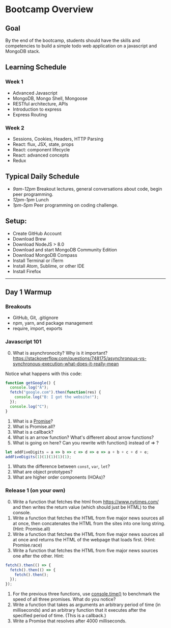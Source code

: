 # Bootcamp Overview

## Goal

By the end of the bootcamp, students should have the skills and competencies to build a simple todo web application on a javascript and MongoDB stack.

## Learning Schedule

### Week 1

* Advanced Javascript
* MongoDB, Mongo Shell, Mongoose
* RESTful architecture, APIs
* Introduction to express
* Express Routing

### Week 2

* Sessions, Cookies, Headers, HTTP Parsing
* React: flux, JSX, state, props
* React: component lifecycle
* React: advanced concepts
* Redux

## Typical Daily Schedule

* _9am-12pm_ Breakout lectures, general conversations about code, begin peer programming.
* _12pm-1pm_ Lunch
* _1pm-5pm_ Peer programming on coding challenge.

## Setup:

* Create GitHub Account
* Download Brew
* Download NodeJS > 8.0
* Download and start MongoDB Community Edition
* Download MongoDB Compass
* Install Terminal or iTerm
* Install Atom, Sublime, or other IDE
* Install Firefox

---

## Day 1 Warmup

### Breakouts

* GitHub, Git, .gitignore
* npm, yarn, and package management
* require, import, exports

### Javascript 101

0. What is asynchronocity? Why is it important? https://stackoverflow.com/questions/748175/asynchronous-vs-synchronous-execution-what-does-it-really-mean

Notice what happens with this code:

```javascript
function getGoogle() {
  console.log("A");
  fetch("google.com").then(function(res) {
    console.log("B: I got the website!");
  });
  console.log("C");
}
```

1. What is a [Promise](https://developer.mozilla.org/en-US/docs/Web/JavaScript/Reference/Global_Objects/Promise)?
1. What is Promise.all?
1. What is a callback?
1. What is an arrow function? What's different about arrow functions?
1. What is going on here?
   Can you rewrite with function() instead of => ?

```javascript
let addFiveDigits = a => b => c => d => e => a + b + c + d + e;
addFiveDigits(1)(1)(1)(1)(1);
```

1. Whats the difference between `const`, `var`, `let`?
1. What are object prototypes?
1. What are higher order components (HOAs)?

### Release 1 (on your own)

0. Write a function that fetches the html from https://www.nytimes.com/ and then writes the return value (which should just be HTML) to the console.
1. Write a function that fetches the HTML from five major news sources all at once, then concatenates the HTML from the sites into one long string. (Hint: Promise.all)
1. Write a function that fetches the HTML from five major news sources all at once and returns the HTML of the webpage that loads first. (Hint: Promise.race)
1. Write a function that fetches the HTML from five major news sources one after the other. Hint:

```javascript
fetch().then(() => {
  fetch().then(() => {
    fetch().then();
  });
});
```

1. For the previous three functions, use [console.time()](https://developer.mozilla.org/en-US/docs/Web/API/Console/time) to benchmark the speed of all three promises. What do you notice?
1. Write a function that takes as arguments an arbitrary period of time (in milliseconds) and an arbitrary function that it executes after the specified period of time. (This is a callback.)
1. Write a Promise that resolves after 4000 milliseconds.

